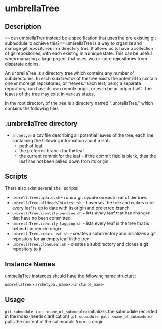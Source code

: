 # umbrellaTree
## Description
==can umbrellaTree instead be a specification that uses the pre-existing git submodule to achieve this?==
umbrellaTree is a way to organize and manage git repositories in a directory tree. It allows us to have a collection of git repositories, with each existing in a unique state. This can be useful when managing a large project that uses two or more repositories from disparate origins.

An unbrellaTree is a directory tree which contains any number of subdirectories. In each subdirectoy of the tree exists the potential to contain one or more git repositories, or "leaves." Each leaf, being a separate repository, can have its own remote origin, or even be an origin itself. The leaves of the tree may exist in various states.

In the root directory of the tree is a directory named ".unbrellaTree," which contains the following files: 

## .umbrellaTree directory
* `archetype` a csv file describing all potential leaves of the tree, each line containing the following information about a leaf:
  * path of leaf 
  * the preferred branch for the leaf
  * the current commit for the leaf - if the commit field is blank, then the leaf has not been pulled down from its origin

## Scripts
There also exist several shell scripts: 

* `umbrellaTree.update.sh` - runs a git update on each leaf of the tree.
* `umbrellaTree.allHeadsToLatest.sh` - traverses the tree and makes sure every leaf is up to date with its origin and preferred branch
* `umbrellaTree.identify-pending.sh` - lists every leaf that has changes that have no been committed
* `umbrellaTree.identify-lagging.sh` - lists every leaf in the tree that is behind the remote origin
* `umbrellaTree.createLeaf.sh` - creates a subdirectory and initializes a git repository for an empty leaf in the tree 
* `umbrellaTree.cloneLeaf.sh` - creates a subdirectory and clones a git repository to it

## Instance Names
umbrellaTree instances should have the following name structure:
```
umbrellaTree.<archetypal_name>.<instance_name>
```

## Usage
`git submodule init <name_of_submodule>` initializes the submodule recorded in the index (needs clarification)
`git submodule pull <name_of_submodule>` pulls the content of the submodule from its origin